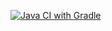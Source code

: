 [![Java CI with Gradle](https://github.com/NataliaKrasnykh/Patterns2/actions/workflows/gradle.yml/badge.svg)](https://github.com/NataliaKrasnykh/Patterns2/actions/workflows/gradle.yml)